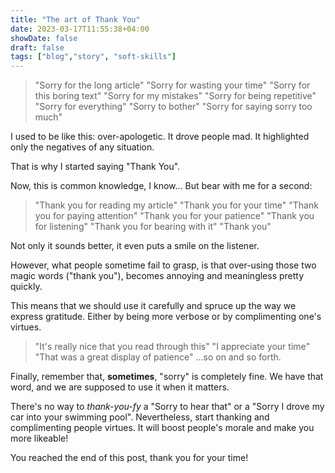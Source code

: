 ```yaml
---
title: "The art of Thank You"
date: 2023-03-17T11:55:38+04:00
showDate: false
draft: false
tags: ["blog","story", "soft-skills"]
---
```


> "Sorry for the long article"
> "Sorry for wasting your time"
> "Sorry for this boring text"
> "Sorry for my mistakes"
> "Sorry for being repetitive"
> "Sorry for everything"
> "Sorry to bother"
> "Sorry for saying sorry too much"



I used to be like this: over-apologetic. It drove people mad. It highlighted only the negatives of any situation.

That is why I started saying "Thank You".

Now, this is common knowledge, I know... But bear with me for a second:

> "Thank you for reading my article"
> "Thank you for your time"
> "Thank you for paying attention"
> "Thank you for your patience"
> "Thank you for listening"
> "Thank you for bearing with it"
> "Thank you"


Not only it sounds better, it even puts a smile on the listener.

However, what people sometime fail to grasp, is that over-using those two magic words ("thank you"), becomes annoying and meaningless pretty quickly.

This means that we should use it carefully and spruce up the way we express gratitude. Either by being more verbose or by complimenting one's virtues.

> "It's really nice that you read through this"
> "I appreciate your time"
> "That was a great display of patience"
> ...so on and so forth.

Finally, remember that, **sometimes**, "sorry" is completely fine. We have that word, and we are supposed to use it when it matters.

There's no way to _thank-you-fy_ a "Sorry to hear that" or a "Sorry I drove my car into your swimming pool".
Nevertheless, start thanking and complimenting people virtues.
It will boost people's morale and make you more likeable!

You reached the end of this post, thank you for your time!



